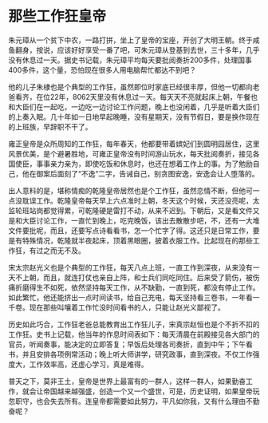 # 那些工作狂皇帝

朱元璋从一个贫下中农，一路打拼，坐上了皇帝的宝座，开创了大明王朝。终于咸鱼翻身，按说，应该好好享受一番了吧，可朱元璋从登基到去世，三十多年，几乎没有休息过一天。据史书记载，朱元璋平均每天要批阅奏折200多件，处理国事400多件，这个量，恐怕现在很多人用电脑帮忙都达不到吧？ 

他的儿子朱棣也是个典型的工作狂，虽然即位时家底已经很丰厚，但他一切都向老爸看齐，在位22年，8062天里没有休息过一天。每天天不亮就起床上朝，午餐也和大臣们在一起吃，一边吃一边讨论工作问题，晚上也没闲着，几乎是听着大臣们的上奏入眠。几十年如一日地早起晚睡，没有星期天，没有节假日，要是换作现在的上班族，早辞职不干了。 

雍正皇帝是众所周知的工作狂，每年春天，他都要带着嫔妃们到圆明园居住，这里风景优美，是个避暑胜地，可雍正皇帝没有时间游山玩水，每天批阅奏折，接见各国使臣，事事亲力亲为，即使吃饭和休息时，也还在想着工作上的事。为了勉励自己，他在御案后面刻了“不逸”二字，告诫自己，别贪图安逸，安逸会让人堕落的。 

出人意料的是，堪称情痴的乾隆皇帝居然也是个工作狂，虽然恋情不断，但他可一点没耽误工作。乾隆皇帝每天早上六点准时上朝，冬天这个时候，天还没亮呢，太监轮班站岗都觉得累，可乾隆硬是雷打不动，从来不迟到。下朝后，又是看文件又是和大臣讨论工作，一直忙到晚上，吃完晚饭，该出去散散步吧，不，还有一大堆文件要批呢，而且，还要写点诗看看书，怎一个忙字了得。这还只是日常工作，要是有特殊情况，乾隆就半夜起床，顶着黑眼圈，披着衣服工作。比起现在的那些工作狂，有过之而无不及。 

宋太宗赵光义也是个典型的工作狂，每天八点上班，一直工作到深夜，从来没有一天不上朝，而且，就连打仗也亲自上阵，和士兵们同吃同住。后来受了箭伤，被伤痛折磨得生不如死，依然坚持每天工作，从不缺勤，一直到死，都没有停止工作。如此繁忙，他还能挤出一点时间读书，给自己充电，每天坚持看三卷书，一年看一千卷。现在那些叫嚷着工作忙没时间看书的人，只能让赵光义鄙视了。 

历史如此巧合，工作狂老爸总能教育出工作狂儿子，宋真宗赵恒也是个不折不扣的工作狂。史书上记载，他当年的作息时间表如下：每天清晨在前殿接见各大部门的官员，听闻奏事，能决定的立即答复；早饭后处理各司奏折，直到中午；下午看书，并且安排各项例常活动；晚上听大师讲学，研究政事，直到深夜。不仅工作强度大，工作效率高，还虚心学习，真是难得。 

普天之下，莫非王土，皇帝是世界上最富有的一群人，这样一群人，如果勤奋工作，就会让帝国越来越强盛，创造一个又一个盛世，可是，历史证明，如果皇帝玩忽职守，也会失去所有。连皇帝都需要如此努力，平凡如你我，又有什么理由不勤奋呢？